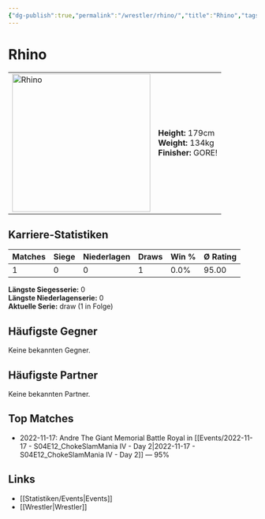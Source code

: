 ```yaml
---
{"dg-publish":true,"permalink":"/wrestler/rhino/","title":"Rhino","tags":["wrestler"],"noteIcon":""}
---
```



# Rhino

<table>
        <tr>
        <td><img src="https://github.com/CptSpaulding1980/choke-slam-wrestling/releases/download/images/Rhino.png" width="280" alt="Rhino"></td>
        <td>
        <b>Height:</b> 179cm<br>
        <b>Weight:</b> 134kg<br>
        <b>Finisher:</b> GORE!<br>
        </td>
        </tr>
        </table>
        
## Karriere-Statistiken

| Matches | Siege | Niederlagen | Draws | Win % | Ø Rating |
|---------|-------|-------------|-------|-------|-----------|
| 1 | 0 | 0 | 1 | 0.0% | 95.00 |

**Längste Siegesserie:** 0<br>**Längste Niederlagenserie:** 0<br>**Aktuelle Serie:** draw (1 in Folge)


## Häufigste Gegner
Keine bekannten Gegner.

## Häufigste Partner
Keine bekannten Partner.

## Top Matches
- 2022-11-17: Andre The Giant Memorial Battle Royal in [[Events/2022-11-17 - S04E12_ChokeSlamMania IV - Day 2\|2022-11-17 - S04E12_ChokeSlamMania IV - Day 2]] — 95%

## Links
- [[Statistiken/Events\|Events]]
- [[Wrestler\|Wrestler]]
